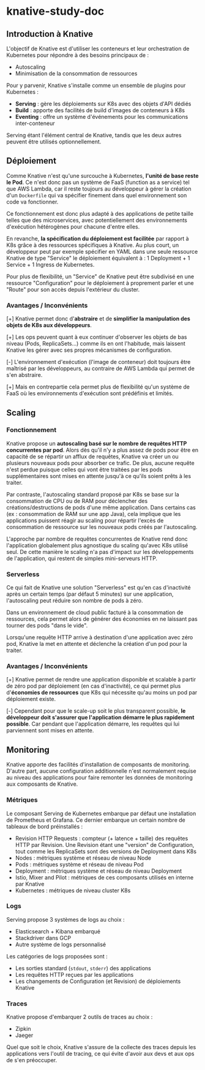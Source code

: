 # knative-study-doc

## Introduction à Knative

L'objectif de Knative est d'utiliser les conteneurs et leur orchestration de Kubernetes pour répondre à des besoins principaux de :
- Autoscaling
- Minimisation de la consommation de ressources

Pour y parvenir, Knative s'installe comme un ensemble de plugins pour Kubernetes :

* **Serving** : gère les déploiements sur K8s avec des objets d'API dédiés
* **Build** : apporte des facilités de build d'images de conteneurs à K8s
* **Eventing** : offre un système d'événements pour les communications inter-conteneur

Serving étant l'élément central de Knative, tandis que les deux autres peuvent être utilisés optionnellement.

## Déploiement

Comme Knative n'est qu'une surcouche à Kubernetes, **l'unité de base reste le Pod**.
Ce n'est donc pas un système de FaaS (function as a service) tel que AWS Lambda, car il reste toujours au développeur à gérer la création d'un `Dockerfile` qui va spécifier finement dans quel environnement son code va fonctionner.

Ce fonctionnement est donc plus adapté à des applications de petite taille telles que des microservices, avec potentiellement des environnements d'exécution hétérogènes pour chacune d'entre elles.

En revanche, **la spécification du déploiement est facilitée** par rapport à K8s grâce à des ressources spécifiques à Knative.
Au plus court, un développeur peut par exemple spécifier en YAML dans une seule ressource Knative de type "Service" le déploiement équivalent à : 1 Deployment + 1 Service + 1 Ingress de Kubernetes.

Pour plus de flexibilité, un "Service" de Knative peut être subdivisé en une ressource "Configuration" pour le déploiement à proprement parler et une "Route" pour son accès depuis l'extérieur du cluster.

### Avantages / Inconvénients

[+] Knative permet donc d'**abstraire** et de **simplifier la manipulation des objets de K8s aux développeurs**. 

[+] Les ops peuvent quant à eux continuer d'observer les objets de bas niveau (Pods, ReplicaSets...) comme ils en ont l'habitude, mais laissent Knative les gérer avec ses propres mécanismes de configuration.

[-] L'environnement d'exécution (l'image de conteneur) doit toujours être maîtrisé par les développeurs, au contraire de AWS Lambda qui permet de s'en abstraire. 

[+] Mais en contrepartie cela permet plus de flexibilité qu'un système de FaaS où les environnements d'exécution sont prédéfinis et limités.

## Scaling

### Fonctionnement

Knative propose un **autoscaling basé sur le nombre de requêtes HTTP concurrentes par pod**. Alors dès qu'il n'y a plus assez de pods pour être en capacité de se répartir un afflux de requêtes, Knative va créer un ou plusieurs nouveaux pods pour absorber ce trafic. De plus, aucune requête n'est perdue puisque celles qui vont être traitées par les pods supplémentaires sont mises en attente jusqu'à ce qu'ils soient prêts à les traiter.

Par contraste, l'autoscaling standard proposé par K8s se base sur la consommation de CPU ou de RAM pour déclencher des créations/destructions de pods d'une même application. Dans certains cas (ex : consommation de RAM sur une app Java), cela implique que les applications puissent réagir au scaling pour répartir l'excès de consommation de ressource sur les nouveaux pods créés par l'autoscaling.

L'approche par nombre de requêtes concurrentes de Knative rend donc l'application globalement plus agnostique du scaling qu'avec K8s utilisé seul. De cette manière le scaling n'a pas d'impact sur les développements de l'application, qui restent de simples mini-serveurs HTTP.

### Serverless

Ce qui fait de Knative une solution "Serverless" est qu'en cas d'inactivité après un certain temps (par défaut 5 minutes) sur une application, l'autoscaling peut réduire son nombre de pods à zéro.

Dans un environnement de cloud public facturé à la consommation de ressources, cela permet alors de générer des économies en ne laissant pas tourner des pods "dans le vide".

Lorsqu'une requête HTTP arrive à destination d'une application avec zéro pod, Knative la met en attente et déclenche la création d'un pod pour la traiter.

### Avantages / Inconvénients

[+] Knative permet de rendre une application disponible et scalable à partir de zéro pod par déploiement (en cas d'inactivité), ce qui permet plus d'**économies de ressources** que K8s qui nécessite qu'au moins un pod par déploiement existe.

[-] Cependant pour que le scale-up soit le plus transparent possible, **le développeur doit s'assurer que l'application démarre le plus rapidement possible**. Car pendant que l'application démarre, les requêtes qui lui parviennent sont mises en attente.


## Monitoring

Knative apporte des facilités d'installation de composants de monitoring. D'autre part, aucune configuration additionnelle n'est normalement requise au niveau des applications pour faire remonter les données de monitoring aux composants de Knative.

### Métriques

Le composant Serving de Kubernetes embarque par défaut une installation de Prometheus et Grafana. Ce dernier embarque un certain nombre de tableaux de bord préinstallés :

* Revision HTTP Requests : compteur (+ latence + taille) des requêtes HTTP par Revision. Une Revision étant une "version" de Configuration, tout comme les ReplicaSets sont des versions de Deployment dans K8s
* Nodes : métriques système et réseau de niveau Node
* Pods : métriques système et réseau de niveau Pod
* Deployment : métriques système et réseau de niveau Deployment
* Istio, Mixer and Pilot : métriques de ces composants utilisés en interne par Knative
* Kubernetes : métriques de niveau cluster K8s

### Logs

Serving propose 3 systèmes de logs au choix :

* Elasticsearch + Kibana embarqué
* Stackdriver dans GCP
* Autre système de logs personnalisé

Les catégories de logs proposées sont :

* Les sorties standard (`stdout`, `stderr`) des applications
* Les requêtes HTTP reçues par les applications
* Les changements de Configuration (et Revision) de déploiements Knative

### Traces

Knative propose d'embarquer 2 outils de traces au choix :

* Zipkin
* Jaeger

Quel que soit le choix, Knative s'assure de la collecte des traces depuis les applications vers l'outil de tracing, ce qui évite d'avoir aux devs et aux ops de s'en préoccuper.
